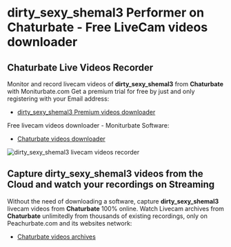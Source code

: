 # dirty_sexy_shemal3 Performer on Chaturbate - Free LiveCam videos downloader

## Chaturbate Live Videos Recorder

Monitor and record livecam videos of **dirty_sexy_shemal3** from **Chaturbate** with Moniturbate.com
Get a premium trial for free by just and only registering with your Email address:
* [dirty_sexy_shemal3 Premium videos downloader](https://moniturbate.com/request-demo-licence-key.html)

Free livecam videos downloader - Moniturbate Software:
* [Chaturbate videos downloader](https://moniturbate.com/moniturbate-download-software.html)

![dirty_sexy_shemal3 livecam videos recorder](https://peachurnet.com/templates/moniturbate-software.png)


## Capture dirty_sexy_shemal3 videos from the Cloud and watch your recordings on Streaming

Without the need of downloading a software, capture **dirty_sexy_shemal3** livecam videos from **Chaturbate** 100% online.
Watch Livecam archives from **Chaturbate** unlimitedly from thousands of existing recordings, only on Peachurbate.com and its websites network:
* [Chaturbate videos archives](https://peachurnet.com/)